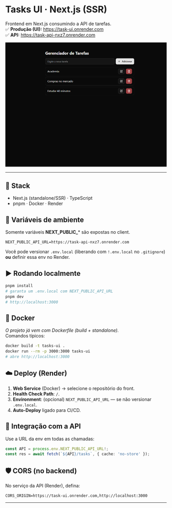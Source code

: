 # Tasks UI · Next.js (SSR)

Frontend em Next.js consumindo a API de tarefas.  
✅ **Produção (UI):** https://task-ui.onrender.com  
✅ **API:** https://task-api-nxz7.onrender.com

[![Screenshot](./docs/screenshot-home.PNG)](https://task-ui.onrender.com)

---

## 🧱 Stack
- Next.js (standalone/SSR) · TypeScript
- pnpm · Docker · Render

## 🔐 Variáveis de ambiente
Somente variáveis **NEXT_PUBLIC_*** são expostas no client.
```env
NEXT_PUBLIC_API_URL=https://task-api-nxz7.onrender.com
```
Você pode versionar `.env.local` (liberando com `!.env.local` no `.gitignore`) **ou** definir essa env no Render.

## ▶️ Rodando localmente
```bash
pnpm install
# garanta um .env.local com NEXT_PUBLIC_API_URL
pnpm dev
# http://localhost:3000
```

## 🐳 Docker
_O projeto já vem com Dockerfile (build + standalone)._  
Comandos típicos:
```bash
docker build -t tasks-ui .
docker run --rm -p 3000:3000 tasks-ui
# abre http://localhost:3000
```

## ☁️ Deploy (Render)
1. **Web Service** (Docker) → selecione o repositório do front.  
2. **Health Check Path**: `/`.  
3. **Environment**: (opcional) `NEXT_PUBLIC_API_URL` — se não versionar `.env.local`.  
4. **Auto-Deploy** ligado para CI/CD.

## 🔗 Integração com a API
Use a URL da env em todas as chamadas:
```ts
const API = process.env.NEXT_PUBLIC_API_URL!;
const res = await fetch(`${API}/tasks`, { cache: 'no-store' });
```

## 🛡️ CORS (no backend)
No serviço da API (Render), defina:
```env
CORS_ORIGIN=https://task-ui.onrender.com,http://localhost:3000
```

---

